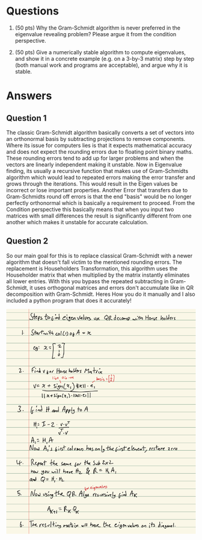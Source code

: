 # Questions

1. (50 pts) Why the Gram-Schmidt algorithm is never preferred in the eigenvalue revealing problem? Please argue it from the condition perspective.

2. (50 pts) Give a numerically stable algorithm to compute eigenvalues, and show it in a concrete example (e.g. on a 3-by-3 matrix) step by step (both manual work and programs are acceptable), and argue why it is stable.

# Answers

## Question 1

The classic Gram-Schmidt algorithm basically converts a set of vectors into an orthonormal basis by subtracting projections to remove components. Where its issue for computers lies is that it expects mathematical accuracy and does not expect the rounding errors due to floating point binary maths. These rounding errors tend to add up for larger problems and when the vectors are linearly independent making it unstable. Now in Eigenvalue finding, its usually a recursive function that makes use of Gram-Schmidts algorithm which would lead to repeated errors making the error transfer and grows through the iterations. This would result in the Eigen values be incorrect or lose important properties. Another Error that transfers due to Gram-Schmidts round off errors is that the end "basis" would be no longer perfectly orthonormal which is basically a requirement to proceed. From the Condition perspective this basically means that when you input two matrices with small differences the result is significantly different from one another which makes it unstable for accurate calculation.

## Question 2

So our main goal for this is to replace classical Gram-Schmidt with a newer algorithm that doesn't fall victim to the mentioned rounding errors. The replacement is Householders Transformation, this algorithm uses the Householder matrix that when multiplied by the matrix instantly eliminates all lower entries. With this you bypass the repeated subtracting in Gram-Schmidt, it uses orthogonal matrices and errors don't accumulate like in QR decomposition with Gram-Schmidt. Heres How you do it manually and I also included a python program that does it accurately!

![here](./Screenshots/image.png)
